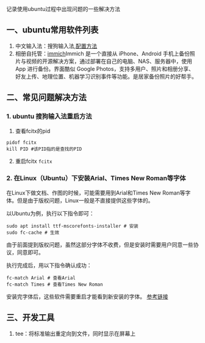 记录使用ubuntu过程中出现问题的一些解决方法

## 一、ubuntu常用软件列表
1. 中文输入法：搜狗输入法,[配置方法](https://shurufa.sogou.com/linux/guide)
2. 相册自托管：[immich](https://github.com/immich-app/immich)Immich 是一个直接从 iPhone、Android 手机上备份照片与视频的开源解决方案，通过部署在自己的电脑、NAS、服务器中，使用 App 进行备份。界面酷似 Google Photos，支持多用户、照片和相册分享、好友上传、地理位置、机器学习识别事件等功能。是居家备份照片的好帮手。




## 二、常见问题解决方法
### 1. ubuntu 搜狗输入法重启方法
1. 查看fcitx的pid
```shell
pidof fcitx
kill PID #该PID指的是查找的PID
```

2. 重启fcitx
`fcitx
`
### 2. 在Linux（Ubuntu）下安装Arial、Times New Roman等字体
在Linux下做文档、作图的时候，可能需要用到Arial和Times New Roman等字体。但是由于版权问题，Linux一般是不直接提供这些字体的。

以Ubuntu为例，执行以下指令即可：

```shell
sudo apt install ttf-mscorefonts-installer # 安装
sudo fc-cache # 生效
```
由于前面提到版权问题，虽然这部分字体不收费，但是安装时需要用户同意一些协议，同意即可。

执行完成后，用以下指令确认成功：
```shell
fc-match Arial # 查看Arial
fc-match Times # 查看Times New Roman
```
安装完字体后，这些软件需要重启才能看到新安装的字体。
[参考链接](https://www.cnblogs.com/xia-weiwen/p/10336896.html)

## 三、开发工具
1. tee：将标准输出重定向到文件，同时显示在屏幕上

